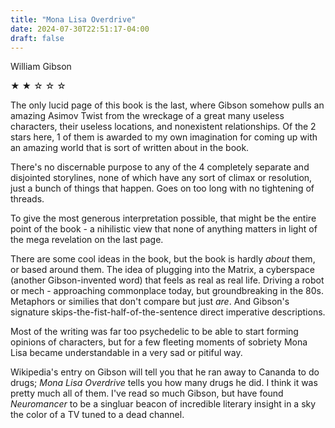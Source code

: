 ```yaml
---
title: "Mona Lisa Overdrive"
date: 2024-07-30T22:51:17-04:00
draft: false
---
```


William Gibson

&#9733; &#9733; &#9734; &#9734; &#9734;

The only lucid page of this book is the last, where Gibson somehow pulls an amazing Asimov Twist from the wreckage of a great many useless characters, their useless locations, and nonexistent relationships. Of the 2 stars here, 1 of them is awarded to my own imagination for coming up with an amazing world that is sort of written about in the book.

There's no discernable purpose to any of the 4 completely separate and disjointed storylines, none of which have any sort of climax or resolution, just a bunch of things that happen. Goes on too long with no tightening of threads.

To give the most generous interpretation possible, that might be the entire point of the book - a nihilistic view that none of anything matters in light of the mega revelation on the last page.

There are some cool ideas in the book, but the book is hardly _about_ them, or based around them. The idea of plugging into the Matrix, a cyberspace (another Gibson-invented word) that feels as real as real life. Driving a robot or mech - approaching commonplace today, but groundbreaking in the 80s. Metaphors or similies that don't compare but just _are_. And Gibson's signature skips-the-fist-half-of-the-sentence direct imperative descriptions.

Most of the writing was far too psychedelic to be able to start forming opinions of characters, but for a few fleeting moments of sobriety Mona Lisa became understandable in a very sad or pitiful way.

Wikipedia's entry on Gibson will tell you that he ran away to Cananda to do drugs; _Mona Lisa Overdrive_ tells you how many drugs he did. I think it was pretty much all of them. I've read so much Gibson, but have found _Neuromancer_ to be a singluar beacon of incredible literary insight in a sky the color of a TV tuned to a dead channel.
